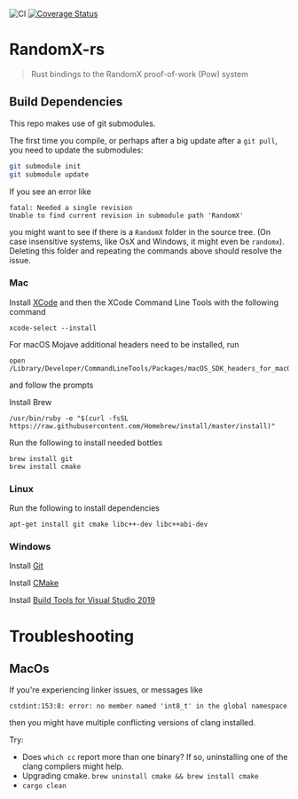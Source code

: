 ![CI](https://github.com/tari-project/randomx-rs/actions/workflows/ci.yml/badge.svg)
[![Coverage Status](https://coveralls.io/repos/github/delta1/randomx-rs/badge.svg?branch=cov-temp)](https://coveralls.io/github/delta1/randomx-rs?branch=cov-temp)

# RandomX-rs

> Rust bindings to the RandomX proof-of-work (Pow) system

## Build Dependencies

This repo makes use of git submodules.

The first time you compile, or perhaps after a big update after a `git pull`, you need to update the submodules:

```bash
git submodule init
git submodule update
```

If you see an error like

```
fatal: Needed a single revision
Unable to find current revision in submodule path 'RandomX'
```

you might want to see if there is a `RandomX` folder in the source tree. (On case insensitive systems, like OsX and Windows, it might
even be `randomx`). Deleting this folder and repeating the commands above should resolve the issue.

### Mac

Install [XCode](https://apps.apple.com/za/app/xcode/id497799835?mt=12) and then the XCode Command Line Tools with the following command

```
xcode-select --install
```

For macOS Mojave additional headers need to be installed, run

```
open /Library/Developer/CommandLineTools/Packages/macOS_SDK_headers_for_macOS_10.14.pkg
```

and follow the prompts

Install Brew

```
/usr/bin/ruby -e "$(curl -fsSL https://raw.githubusercontent.com/Homebrew/install/master/install)"
```

Run the following to install needed bottles

```
brew install git
brew install cmake
```

### Linux

Run the following to install dependencies

```
apt-get install git cmake libc++-dev libc++abi-dev
```

### Windows

Install [Git](https://git-scm.com/download/win)

Install [CMake](https://cmake.org/download/)

Install [Build Tools for Visual Studio 2019](https://visualstudio.microsoft.com/thank-you-downloading-visual-studio/?sku=BuildTools&rel=16)

# Troubleshooting

## MacOs

If you're experiencing linker issues, or messages like

`cstdint:153:8: error: no member named 'int8_t' in the global namespace`

then you might have multiple conflicting versions of clang installed.

Try:

- Does `which cc` report more than one binary? If so, uninstalling one of the clang compilers might help.
- Upgrading cmake. `brew uninstall cmake && brew install cmake`
- `cargo clean`
